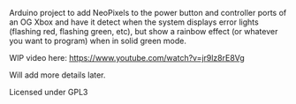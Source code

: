 Arduino project to add NeoPixels to the power button and controller ports of an OG Xbox and have it detect when the system displays error lights (flashing red, flashing green, etc), but show a rainbow effect (or whatever you want to program) when in solid green mode.

WIP video here: https://www.youtube.com/watch?v=jr9lz8rE8Vg

Will add more details later.

Licensed under GPL3